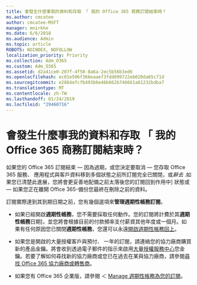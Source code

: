 ```yaml
---
title: 會發生什麼事我的資料和存取 「 我的 Office 365 商務訂閱結束時？
ms.author: cmcatee
author: cmcatee-MSFT
manager: mnirkhe
ms.date: 6/6/2018
ms.audience: Admin
ms.topic: article
ROBOTS: NOINDEX, NOFOLLOW
localization_priority: Priority
ms.collection: Adm_O365
ms.custom: Adm_O365
ms.assetid: d2a41ce0-207f-4f50-8a6a-2ec5b56b3ed6
ms.openlocfilehash: ec01e506f366eaaef3fdd899722eb020da65c71d
ms.sourcegitcommit: e2864efcfb493b6e46b662b746661a61232bdba7
ms.translationtype: MT
ms.contentlocale: zh-TW
ms.lasthandoff: 01/24/2019
ms.locfileid: "29460716"
---
```

# <a name="what-happens-to-my-data-and-access-when-my-office-365-for-business-subscription-ends"></a>會發生什麼事我的資料和存取 「 我的 Office 365 商務訂閱結束時？

如果您的 Office 365 訂閱結束 — 因為過期，或您決定要取消 — 您存取 Office 365 服務、 應用程式與客戶資料移到多個狀態之前所訂閱完全已關閉，或*辭去* .如果您已清楚此進展，您將會更妥善地配備之前太落後您的訂閱回到作用中] 狀態或 — 如果您正在離開 Office 365-備份您最終在刪除之前的資料。 
  
訂閱實際達到其到期日期之前，您有幾個選項來**管理週期性帳務訂閱**。 
  
- 如果已經開啟**週期性帳務**，您不需要採取任何動作。您的訂閱將計費於其**週期性帳務**日期]，並您將會根據目前的付款頻率支付薪資其他年度或一個月。如果有任何原因您已關閉**週期性帳務**，您還可以永遠[開啟週期性帳務回上](https://support.office.com/article/8d83b530-f4ca-47f6-a666-e5791cbacc7e)。
    
- 如果您是開啟的大量授權客戶與預付、 一年的訂閱，請連絡您的協力廠商購買新的產品金鑰。將會收到透過電子郵件的指示來啟用[大量授權服務中心](https://go.microsoft.com/fwlink/p/?LinkID=282016)您金鑰。若要了解如何尋找新的協力廠商或您已在過去在某與協力廠商，請參閱[尋找 Office 365 協力廠商或轉售商](https://support.office.com/article/b6c18a9b-2aed-4c84-9d75-af709160258c)。
    
- 如果您有 Office 365 企業版，請參閱 ＜ [Manage 週期性帳務為您的訂閱](https://support.office.com/article/8d83b530-f4ca-47f6-a666-e5791cbacc7e)。
    


